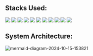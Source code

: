## Stacks Used: 
<img src="https://img.shields.io/badge/FastAPI-009688?style=for-the-badge&logo=FastAPI&logoColor=white" />
<img src="https://img.shields.io/badge/SQLAlchemy-323232?style=for-the-badge&logo=SQLAlchemy&logoColor=white" />
<img src="https://img.shields.io/badge/Pydantic-3776AB?style=for-the-badge&logo=Pydantic&logoColor=white" />
<img src="https://img.shields.io/badge/Alembic-00758F?style=for-the-badge&logo=Alembic&logoColor=white" />
<img src="https://img.shields.io/badge/PostgreSQL-336791?style=for-the-badge&logo=PostgreSQL&logoColor=white" />
<img src="https://img.shields.io/badge/Docker-2496ED?style=for-the-badge&logo=Docker&logoColor=white" />
<img src="https://img.shields.io/badge/RAG-FF4500?style=for-the-badge&logo=RAG&logoColor=white" />
<img src="https://img.shields.io/badge/LLM-FF4500?style=for-the-badge&logo=LLM&logoColor=white" />
<img src="https://img.shields.io/badge/OpenAI_API-412991?style=for-the-badge&logo=OpenAI&logoColor=white" />
<img src="https://img.shields.io/badge/REST_API-FF6F00?style=for-the-badge&logo=RESTAPI&logoColor=white" />
<img src="https://img.shields.io/badge/ChromaDB-FF4500?style=for-the-badge&logo=ChromaDB&logoColor=white" />

## System Architecture:

![mermaid-diagram-2024-10-15-153821](https://github.com/user-attachments/assets/a7f9ffef-47a3-48d8-a004-eee749a48a02)

